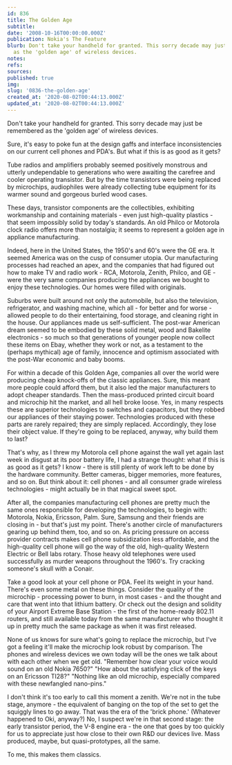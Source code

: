 ```yaml
---
id: 836
title: The Golden Age
subtitle: 
date: '2008-10-16T00:00:00.000Z'
publication: Nokia's The Feature
blurb: Don't take your handheld for granted. This sorry decade may just be remembered
  as the 'golden age' of wireless devices.
notes: 
refs: 
sources: 
published: true
img: 
slug: '0836-the-golden-age'
created_at: '2020-08-02T00:44:13.000Z'
updated_at: '2020-08-02T00:44:13.000Z'
---
```

Don't take your handheld for granted. This sorry decade may just be remembered as the 'golden age' of wireless devices.

  
Sure, it's easy to poke fun at the design gaffs and interface inconsistencies on our current cell phones and PDA's. But what if this is as good as it gets?

Tube radios and amplifiers probably seemed positively monstrous and utterly undependable to generations who were awaiting the carefree and cooler operating transistor. But by the time transistors were being replaced by microchips, audiophiles were already collecting tube equipment for its warmer sound and gorgeous burled wood cases.

These days, transistor components are the collectibles, exhibiting workmanship and containing materials - even just high-quality plastics - that seem impossibly solid by today's standards. An old Philco or Motorola clock radio offers more than nostalgia; it seems to represent a golden age in appliance manufacturing.

Indeed, here in the United States, the 1950's and 60's were the GE era. It seemed America was on the cusp of consumer utopia. Our manufacturing processes had reached an apex, and the companies that had figured out how to make TV and radio work - RCA, Motorola, Zenith, Philco, and GE - were the very same companies producing the appliances we bought to enjoy these technologies. Our homes were filled with originals.

Suburbs were built around not only the automobile, but also the television, refrigerator, and washing machine, which all - for better and for worse - allowed people to do their entertaining, food storage, and cleaning right in the house. Our appliances made us self-sufficient. The post-war American dream seemed to be embodied by these solid metal, wood and Bakelite electronics - so much so that generations of younger people now collect these items on Ebay, whether they work or not, as a testament to the (perhaps mythical) age of family, innocence and optimism associated with the post-War economic and baby booms.

For within a decade of this Golden Age, companies all over the world were producing cheap knock-offs of the classic appliances. Sure, this meant more people could afford them, but it also led the major manufacturers to adopt cheaper standards. Then the mass-produced printed circuit board and microchip hit the market, and all hell broke loose. Yes, in many respects these are superior technologies to switches and capacitors, but they robbed our appliances of their staying power. Technologies produced with these parts are rarely repaired; they are simply replaced. Accordingly, they lose their object value. If they're going to be replaced, anyway, why build them to last?

That's why, as I threw my Motorola cell phone against the wall yet again last week in disgust at its poor battery life, I had a strange thought: what if this is as good as it gets? I know - there is still plenty of work left to be done by the hardware community. Better cameras, bigger memories, more features, and so on. But think about it: cell phones - and all consumer grade wireless technologies - might actually be in that magical sweet spot.

After all, the companies manufacturing cell phones are pretty much the same ones responsible for developing the technologies, to begin with: Motorola, Nokia, Ericsson, Palm. Sure, Samsung and their friends are closing in - but that's just my point. There's another circle of manufacturers gearing up behind them, too, and so on. As pricing pressure on access provider contracts makes cell phone subsidization less affordable, and the high-quality cell phone will go the way of the old, high-quality Western Electric or Bell labs rotary. Those heavy old telephones were used successfully as murder weapons throughout the 1960's. Try cracking someone's skull with a Conair.

Take a good look at your cell phone or PDA. Feel its weight in your hand. There's even some metal on these things. Consider the quality of the microchip - processing power to burn, in most cases - and the thought and care that went into that lithium battery. Or check out the design and solidity of your Airport Extreme Base Station - the first of the home-ready 802.11 routers, and still available today from the same manufacturer who thought it up in pretty much the same package as when it was first released.

None of us knows for sure what's going to replace the microchip, but I've got a feeling it'll make the microchip look robust by comparison. The phones and wireless devices we own today will be the ones we talk about with each other when we get old. "Remember how clear your voice would sound on an old Nokia 7650?" "How about the satisfying click of the keys on an Ericsson TI28?" "Nothing like an old microchip, especially compared with these newfangled nano-pins."

I don't think it's too early to call this moment a zenith. We're not in the tube stage, anymore - the equivalent of banging on the top of the set to get the squiggly lines to go away. That was the era of the 'brick phone.' (Whatever happened to Oki, anyway?) No, I suspect we're in that second stage: the early transistor period, the V-8 engine era - the one that goes by too quickly for us to appreciate just how close to their own R&D our devices live. Mass produced, maybe, but quasi-prototypes, all the same.

To me, this makes them classics.
